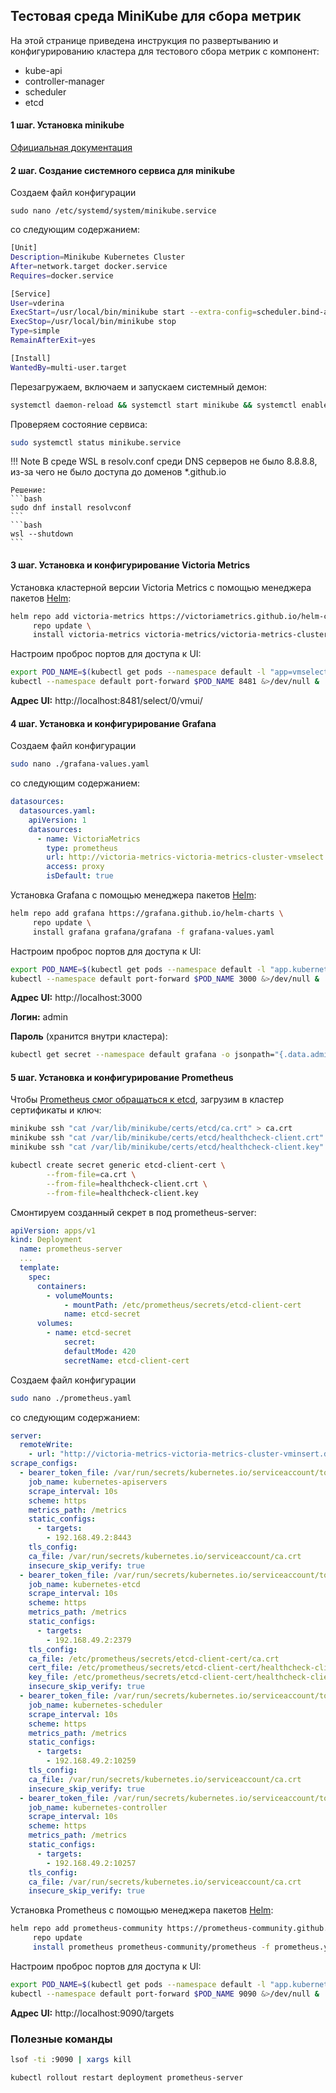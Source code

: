 ## Тестовая среда MiniKube для сбора метрик

На этой странице приведена инструкция по развертыванию и конфигурированию кластера для тестового сбора метрик с компонент:

- kube-api
- controller-manager
- scheduler
- etcd

#### 1 шаг. Установка minikube

[Официальная документация](https://kubernetes.io/ru/docs/tasks/tools/install-minikube/)

#### 2 шаг. Создание системного сервиса для minikube

Создаем файл конфигурации
```
sudo nano /etc/systemd/system/minikube.service
```
со следующим содержанием:
```bash
[Unit]
Description=Minikube Kubernetes Cluster
After=network.target docker.service
Requires=docker.service

[Service]
User=vderina
ExecStart=/usr/local/bin/minikube start --extra-config=scheduler.bind-address=192.168.49.2 --extra-config=controller-manager.bind-address=192.168.49.2
ExecStop=/usr/local/bin/minikube stop
Type=simple
RemainAfterExit=yes

[Install]
WantedBy=multi-user.target
```
Перезагружаем, включаем и запускаем системный демон:

```bash
systemctl daemon-reload && systemctl start minikube && systemctl enable minikube
```
Проверяем состояние сервиса:
```bash
sudo systemctl status minikube.service
```
!!! Note
    В среде WSL в resolv.conf среди DNS серверов не было 8.8.8.8, из-за чего не было доступа до доменов *.github.io
    
    Решение: 
    ```bash
    sudo dnf install resolvconf
    ```
    ```bash
    wsl --shutdown
    ```


#### 3 шаг. Установка и конфигурирование Victoria Metrics

Установка кластерной версии Victoria Metrics с помощью менеджера пакетов [Helm](https://helm.sh/ru/docs/intro/install/):

```bash
helm repo add victoria-metrics https://victoriametrics.github.io/helm-charts/ \
     repo update \
     install victoria-metrics victoria-metrics/victoria-metrics-cluster
```

Настроим проброс портов для доступа к UI:
```bash
export POD_NAME=$(kubectl get pods --namespace default -l "app=vmselect" -o jsonpath="{.items[0].metadata.name}")
kubectl --namespace default port-forward $POD_NAME 8481 &>/dev/null &
```
**Адрес UI:** http://localhost:8481/select/0/vmui/

#### 4 шаг. Установка и конфигурирование Grafana
Создаем файл конфигурации
```bash
sudo nano ./grafana-values.yaml
```
со следующим содержанием:
```yaml
datasources:
  datasources.yaml:
    apiVersion: 1
    datasources:
      - name: VictoriaMetrics
        type: prometheus
        url: http://victoria-metrics-victoria-metrics-cluster-vmselect.default.svc.cluster.local.:8481/select/0/prometheus/
        access: proxy
        isDefault: true
```
Установка Grafana с помощью менеджера пакетов [Helm](https://helm.sh/ru/docs/intro/install/):
```bash
helm repo add grafana https://grafana.github.io/helm-charts \
     repo update \
     install grafana grafana/grafana -f grafana-values.yaml
```

Настроим проброс портов для доступа к UI:
```bash
export POD_NAME=$(kubectl get pods --namespace default -l "app.kubernetes.io/name=grafana,app.kubernetes.io/instance=grafana" -o jsonpath="{.items[0].metadata.name}")
kubectl --namespace default port-forward $POD_NAME 3000 &>/dev/null &
```
**Адрес UI:** http://localhost:3000

**Логин:** admin

**Пароль** (хранится внутри кластера):
```bash 
kubectl get secret --namespace default grafana -o jsonpath="{.data.admin-password}" | base64 --decode ; echo
```

#### 5 шаг. Установка и конфигурирование Prometheus

Чтобы [Prometheus смог обращаться к etcd](
https://github.com/prometheus-community/helm-charts/issues/204#issuecomment-765155883), загрузим в кластер сертификаты и ключ:
```bash
minikube ssh "cat /var/lib/minikube/certs/etcd/ca.crt" > ca.crt
minikube ssh "cat /var/lib/minikube/certs/etcd/healthcheck-client.crt" > healthcheck-client.crt
minikube ssh "cat /var/lib/minikube/certs/etcd/healthcheck-client.key" > healthcheck-client.key
```

```bash
kubectl create secret generic etcd-client-cert \
        --from-file=ca.crt \
        --from-file=healthcheck-client.crt \
        --from-file=healthcheck-client.key
```
Смонтируем созданный секрет в под prometheus-server:
```yaml
apiVersion: apps/v1
kind: Deployment
  name: prometheus-server
  ...
  template:
    spec:
      containers:
        - volumeMounts:
            - mountPath: /etc/prometheus/secrets/etcd-client-cert
            name: etcd-secret
      volumes:
        - name: etcd-secret
            secret:
            defaultMode: 420
            secretName: etcd-client-cert
```
Создаем файл конфигурации
```bash
sudo nano ./prometheus.yaml
```
со следующим содержанием:
```yaml
server:
  remoteWrite:
    - url: "http://victoria-metrics-victoria-metrics-cluster-vminsert.default.svc.cluster.local.:8480/insert/0/prometheus/"
scrape_configs:
  - bearer_token_file: /var/run/secrets/kubernetes.io/serviceaccount/token
    job_name: kubernetes-apiservers
    scrape_interval: 10s
    scheme: https
    metrics_path: /metrics
    static_configs:
      - targets:
        - 192.168.49.2:8443
    tls_config:
    ca_file: /var/run/secrets/kubernetes.io/serviceaccount/ca.crt
    insecure_skip_verify: true
  - bearer_token_file: /var/run/secrets/kubernetes.io/serviceaccount/token
    job_name: kubernetes-etcd
    scrape_interval: 10s
    scheme: https
    metrics_path: /metrics
    static_configs:
      - targets:
        - 192.168.49.2:2379
    tls_config:
    ca_file: /etc/prometheus/secrets/etcd-client-cert/ca.crt
    cert_file: /etc/prometheus/secrets/etcd-client-cert/healthcheck-client.crt
    key_file: /etc/prometheus/secrets/etcd-client-cert/healthcheck-client.key
    insecure_skip_verify: true
  - bearer_token_file: /var/run/secrets/kubernetes.io/serviceaccount/token
    job_name: kubernetes-scheduler
    scrape_interval: 10s
    scheme: https
    metrics_path: /metrics
    static_configs:
      - targets:
        - 192.168.49.2:10259
    tls_config:
    ca_file: /var/run/secrets/kubernetes.io/serviceaccount/ca.crt
    insecure_skip_verify: true
  - bearer_token_file: /var/run/secrets/kubernetes.io/serviceaccount/token
    job_name: kubernetes-controller
    scrape_interval: 10s
    scheme: https
    metrics_path: /metrics
    static_configs:
      - targets:
        - 192.168.49.2:10257
    tls_config:
    ca_file: /var/run/secrets/kubernetes.io/serviceaccount/ca.crt
    insecure_skip_verify: true
```

Установка Prometheus с помощью менеджера пакетов [Helm](https://helm.sh/ru/docs/intro/install/):
```bash
helm repo add prometheus-community https://prometheus-community.github.io/helm-charts
     repo update
     install prometheus prometheus-community/prometheus -f prometheus.yaml
```

Настроим проброс портов для доступа к UI:
```bash
export POD_NAME=$(kubectl get pods --namespace default -l "app.kubernetes.io/name=prometheus,app.kubernetes.io/instance=prometheus" -o jsonpath="{.items[0].metadata.name}")
kubectl --namespace default port-forward $POD_NAME 9090 &>/dev/null &
```

**Адрес UI:** http://localhost:9090/targets

### Полезные команды
```bash
lsof -ti :9090 | xargs kill
```
```bash
kubectl rollout restart deployment prometheus-server
```